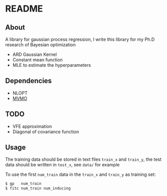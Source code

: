 # README

## About

A library for gaussian process regression, I write this library for my Ph.D research of Bayesian optimization

- ARD Gaussian Kernel
- Constant mean function
- MLE to estimate the hyperparameters

## Dependencies

- NLOPT
- [MVMO](https://github.com/Alaya-in-Matrix/MVMO)

## TODO

- VFE approximation
- Diagonal of covariance function


## Usage

The training data should be stored in text files `train_x` and `train_y`, the test data should be written in `test_x`, see `data/` for example

To use the first `num_train` data in the `train_x` and `train_y` as training set:

```bash
$ gp   num_train
$ fitc num_train num_inducing
```

